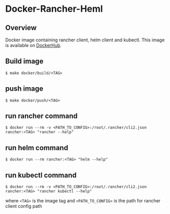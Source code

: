 # Docker-Rancher-Heml

## Overview

Docker image containing rancher client, helm client and kubectl. This image is available on [DockerHub](https://hub.docker.com/r/kpnnv/docker-rancher/).

## Build image
```shell
$ make docker/build/<TAG>
```

## push image
```shell
$ make docker/push/<TAG>
```

## run rancher command
```shell
$ docker run --rm -v <PATH_TO_CONFIG>:/root/.rancher/cli2.json rancher:<TAG> "rancher --help"
```

## run helm command
```shell
$ docker run --rm rancher:<TAG> "helm --help"
```

## run kubectl command
```shell
$ docker run --rm -v <PATH_TO_CONFIG>:/root/.rancher/cli2.json rancher:<TAG> "rancher kubectl --help"
```

where `<TAG>` is the image tag and `<PATH_TO_CONFIG>` is the path for rancher client config path 

